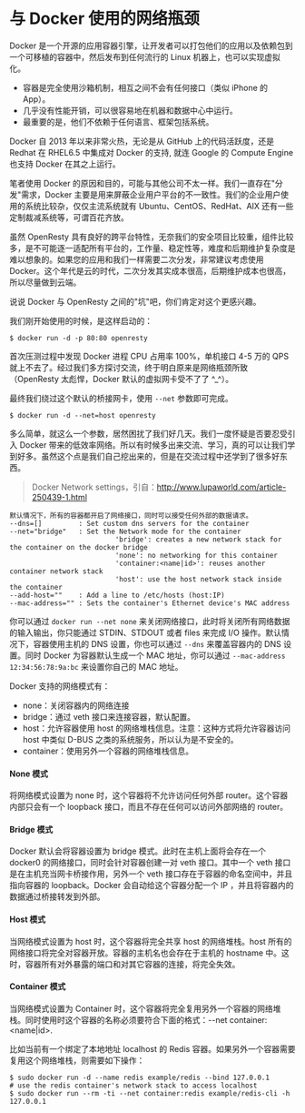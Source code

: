 # 与 Docker 使用的网络瓶颈

Docker 是一个开源的应用容器引擎，让开发者可以打包他们的应用以及依赖包到一个可移植的容器中，然后发布到任何流行的 Linux 机器上，也可以实现虚拟化。
- 容器是完全使用沙箱机制，相互之间不会有任何接口（类似 iPhone 的 App）。
- 几乎没有性能开销，可以很容易地在机器和数据中心中运行。
- 最重要的是，他们不依赖于任何语言、框架包括系统。

Docker 自 2013 年以来非常火热，无论是从 GitHub 上的代码活跃度，还是 Redhat 在 RHEL6.5 中集成对 Docker 的支持, 就连 Google 的 Compute Engine 也支持 Docker 在其之上运行。

笔者使用 Docker 的原因和目的，可能与其他公司不太一样。我们一直存在"分发"需求，Docker 主要是用来屏蔽企业用户平台的不一致性。我们的企业用户使用的系统比较杂，仅仅主流系统就有 Ubuntu、CentOS、RedHat、AIX 还有一些定制裁减系统等，可谓百花齐放。

虽然 OpenResty 具有良好的跨平台特性，无奈我们的安全项目比较重，组件比较多，是不可能逐一适配所有平台的，工作量、稳定性等，难度和后期维护复杂度是难以想象的。如果您的应用和我们一样需要二次分发，非常建议考虑使用 Docker。这个年代是云的时代，二次分发其实成本很高，后期维护成本也很高，所以尽量做到云端。

说说 Docker 与 OpenResty 之间的"坑"吧，你们肯定对这个更感兴趣。

我们刚开始使用的时候，是这样启动的：

```shell
$ docker run -d -p 80:80 openresty
```

首次压测过程中发现 Docker 进程 CPU 占用率 100%，单机接口 4-5 万的 QPS 就上不去了。经过我们多方探讨交流，终于明白原来是网络瓶颈所致（OpenResty 太彪悍，Docker 默认的虚拟网卡受不了了 ^_^）。

最终我们绕过这个默认的桥接网卡，使用 `--net` 参数即可完成。

```shell
$ docker run -d --net=host openresty
```

多么简单，就这么一个参数，居然困扰了我们好几天。我们一度怀疑是否要忍受引入 Docker 带来的低效率网络。所以有时候多出来交流、学习，真的可以让我们学到好多。虽然这个点是我们自己挖出来的，但是在交流过程中还学到了很多好东西。

> Docker Network settings，引自：http://www.lupaworld.com/article-250439-1.html

```
默认情况下，所有的容器都开启了网络接口，同时可以接受任何外部的数据请求。
--dns=[]         : Set custom dns servers for the container
--net="bridge"   : Set the Network mode for the container
                          'bridge': creates a new network stack for the container on the docker bridge
                          'none': no networking for this container
                          'container:<name|id>': reuses another container network stack
                          'host': use the host network stack inside the container
--add-host=""    : Add a line to /etc/hosts (host:IP)
--mac-address="" : Sets the container's Ethernet device's MAC address
```


你可以通过 `docker run --net none` 来关闭网络接口，此时将关闭所有网络数据的输入输出，你只能通过 STDIN、STDOUT 或者 files 来完成 I/O 操作。默认情况下，容器使用主机的 DNS 设置，你也可以通过 `--dns` 来覆盖容器内的 DNS 设置。同时 Docker 为容器默认生成一个 MAC 地址，你可以通过 `--mac-address 12:34:56:78:9a:bc` 来设置你自己的 MAC 地址。

Docker 支持的网络模式有：

* none：关闭容器内的网络连接
* bridge：通过 veth 接口来连接容器，默认配置。
* host：允许容器使用 host 的网络堆栈信息。注意：这种方式将允许容器访问 host 中类似 D-BUS 之类的系统服务，所以认为是不安全的。
* container：使用另外一个容器的网络堆栈信息。　　

#### None 模式

将网络模式设置为 none 时，这个容器将不允许访问任何外部 router。这个容器内部只会有一个 loopback 接口，而且不存在任何可以访问外部网络的 router。

#### Bridge 模式

Docker 默认会将容器设置为 bridge 模式。此时在主机上面将会存在一个 docker0 的网络接口，同时会针对容器创建一对 veth 接口。其中一个 veth 接口是在主机充当网卡桥接作用，另外一个 veth 接口存在于容器的命名空间中，并且指向容器的 loopback。Docker 会自动给这个容器分配一个 IP ，并且将容器内的数据通过桥接转发到外部。

#### Host 模式

当网络模式设置为 host 时，这个容器将完全共享 host 的网络堆栈。host 所有的网络接口将完全对容器开放。容器的主机名也会存在于主机的 hostname 中。这时，容器所有对外暴露的端口和对其它容器的连接，将完全失效。

#### Container 模式

当网络模式设置为 Container 时，这个容器将完全复用另外一个容器的网络堆栈。同时使用时这个容器的名称必须要符合下面的格式：--net container:<name|id>.

比如当前有一个绑定了本地地址 localhost 的 Redis 容器。如果另外一个容器需要复用这个网络堆栈，则需要如下操作：

```shell
$ sudo docker run -d --name redis example/redis --bind 127.0.0.1
# use the redis container's network stack to access localhost
$ sudo docker run --rm -ti --net container:redis example/redis-cli -h 127.0.0.1
```
